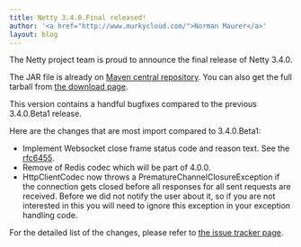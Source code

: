 ```yaml
---
title: Netty 3.4.0.Final released!
author: '<a href="http://www.murkycloud.com/">Norman Maurer</a>'
layout: blog
---
```


The Netty project team is proud to announce the final release of Netty 3.4.0.


The JAR file is already on [Maven central repository](http://search.maven.org/#artifactdetails|io.netty|netty|3.4.0.Final|bundle). You can also get the full tarball from [the download page](/downloads/).

This version contains a handful bugfixes compared to the previous 3.4.0.Beta1 release. 

Here are the changes that are most import compared to 3.4.0.Beta1:

* Implement Websocket close frame status code and reason text. See the [rfc6455](http://tools.ietf.org/html/rfc6455#section-5.5.1).
* Remove of Redis codec which will be part of 4.0.0.
* HttpClientCodec now throws a PrematureChannelClosureException if the connection gets closed before all responses for all sent requests are received. Before we did not notify the user about it, so if you are not interested in this you will need to ignore this exception in your exception handling code.


For the detailed list of the changes, please refer to [the issue tracker page](https://github.com/netty/netty/issues?sort=created&direction=desc&state=closed&page=1&milestone=7).
